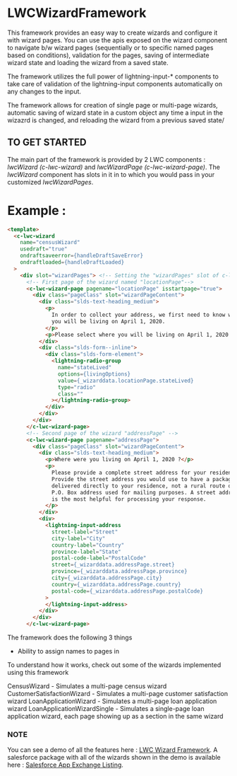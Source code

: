 # LWCWizardFramework

This framework provides an easy way to create wizards and configure it with wizard pages. You can use the apis exposed on the wizard component to navigate b/w wizard pages (sequentially or to specific named pages based on conditions), validation for the pages, saving of intermediate wizard state and loading the wizard from a saved state.

The framework utilizes the full power of lightning-input-* components to take care of validation of the lightning-input components automatically on any changes to the input.

The framework allows for creation of single page or multi-page wizards, automatic saving of wizard state in a custom object any time a input in the wizazrd is changed, and reloading the wizard from a previous saved state/

## TO GET STARTED

The main part of the framework is provided by 2 LWC components : *lwcWizard (c-lwc-wizard)* and *lwcWizardPage (c-lwc-wizard-page)*.
The *lwcWizard* component has slots in it in to which you would pass in your customized *lwcWizardPages*.

# Example :

```html
<template>
  <c-lwc-wizard
    name="censusWizard"
    usedraft="true"
    ondraftsaveerror={handleDraftSaveError}
    ondraftloaded={handleDraftLoaded}
  >
    <div slot="wizardPages"> <!-- Setting the "wizardPages" slot of c-lwc-wizard with 2 c-lwc-wizard-page's -->
      <!-- First page of the wizard named "locationPage"-->
      <c-lwc-wizard-page pagename="locationPage" isstartpage="true">
        <div class="pageClass" slot="wizardPageContent">
          <div class="slds-text-heading_medium">
            <p>
              In order to collect your address, we first need to know where
              you will be living on April 1, 2020.
            </p>
            <p>Please select where you will be living on April 1, 2020.</p>
          </div>
          <div class="slds-form--inline">
            <div class="slds-form-element">
              <lightning-radio-group
                name="stateLived"
                options={livingOptions}
                value={_wizarddata.locationPage.stateLived}
                type="radio"
                class=""
              ></lightning-radio-group>
            </div>
          </div>
        </div>
      </c-lwc-wizard-page>
      <!-- Second page of the wizard "addressPage" -->
      <c-lwc-wizard-page pagename="addressPage">
        <div class="pageClass" slot="wizardPageContent">
          <div class="slds-text-heading_medium">
            <p>Where were you living on April 1, 2020 ?</p>
            <p>
              Please provide a complete street address for your residence.
              Provide the street address you would use to have a package
              delivered directly to your residence, not a rural route or
              P.O. Box address used for mailing purposes. A street address
              is the most helpful for processing your response.
            </p>
          </div>
          <div>
            <lightning-input-address
              street-label="Street"
              city-label="City"
              country-label="Country"
              province-label="State"
              postal-code-label="PostalCode"
              street={_wizarddata.addressPage.street}
              province={_wizarddata.addressPage.province}
              city={_wizarddata.addressPage.city}
              country={_wizarddata.addressPage.country}
              postal-code={_wizarddata.addressPage.postalCode}
            >
            </lightning-input-address>   
          </div>
        </div>
      </c-lwc-wizard-page>
```

The framework does the following 3 things

* Ability to assign names to pages in

To understand how it works, check out some of the wizards implemented using this framework

CensusWizard - Simulates a multi-page census wizard
CustomerSatisfactionWizard - Simulates a multi-page customer satisfaction wizard
LoanApplicationWizard - Simulates a multi-page loan application wizard
LoanApplicationWizardSingle - Simulates a single-page loan application wizard, each page showing up as a section in the same wizard


### **NOTE** 

You can see a demo of all the features here : [LWC Wizard Framework](https://www.youtube.com/watch?v=h0J7SJ1QGwQ).
A salesforce package with all of the wizards shown in the demo is available here : [Salesforce App Exchange Listing](https://appexchange.salesforce.com/appxListingDetail?listingId=a0N3A00000GCk7RUAT).
